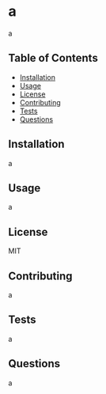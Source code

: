 
  # a 

  a

  ## Table of Contents
  * [Installation](#installation)
  * [Usage](#usage)
  * [License](#license)
  * [Contributing](#contributing)
  * [Tests](#tests)
  * [Questions](#questions)
  
  ## Installation

  a

  ## Usage

  a

  ## License

  MIT

  ## Contributing

  a

  ## Tests

  a

  ## Questions

  a
